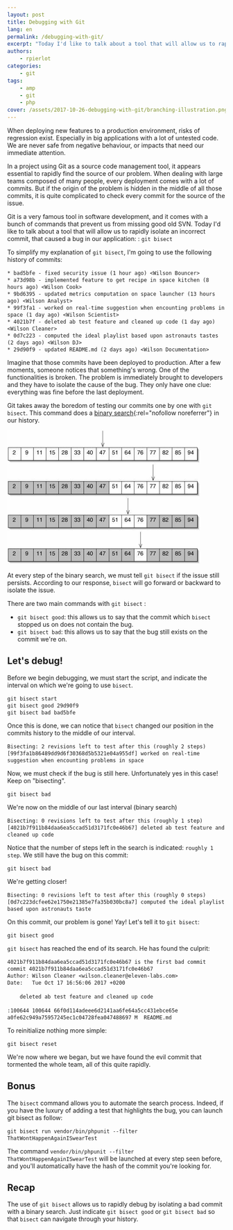 ```yaml
---
layout: post
title: Debugging with Git
lang: en
permalink: /debugging-with-git/
excerpt: "Today I'd like to talk about a tool that will allow us to rapidly isolate an incorrect commit, that caused a bug in our application: git bisect"
authors:
    - rpierlot
categories:
    - git
tags:
    - amp
    - git
    - php
cover: /assets/2017-10-26-debugging-with-git/branching-illustration.png
---
```


When deploying new features to a production environment, risks of regression exist. Especially in big applications with a lot of untested code. We are never safe from negative behaviour, or impacts that need our immediate attention.

In a project using Git as a source code management tool, it appears essential to rapidly find the source of our problem.
When dealing with large teams composed of many people, every deployment comes with a lot of commits.
But if the origin of the problem is hidden in the middle of all those commits, it is quite complicated to check every commit for the source of the issue.

Git is a very famous tool in software development, and it comes with a bunch of commands that prevent us from missing good old SVN.
Today I'd like to talk about a tool that will allow us to rapidly isolate an incorrect commit, that caused a bug in our application:  : `git bisect`

To simplify my explanation of `git bisect`, I'm going to use the following history of commits:

```
* bad5bfe - fixed security issue (1 hour ago) <Wilson Bouncer>
* a73d98b - implemented feature to get recipe in space kitchen (8 hours ago) <Wilson Cook>
* 9bd6395 - updated metrics computation on space launcher (13 hours ago) <Wilson Analyst>
* 99f3fa1 - worked on real-time suggestion when encounting problems in space (1 day ago) <Wilson Scientist>
* 4021b7f - deleted ab test feature and cleaned up code (1 day ago) <Wilson Cleaner>
* 0d7c223 - computed the ideal playlist based upon astronauts tastes (2 days ago) <Wilson DJ>
* 29d90f9 - updated README.md (2 days ago) <Wilson Documentation>
```
Imagine that those commits have been deployed to production. After a few moments, someone notices that something's wrong. One of the functionalities is broken.
The problem is immediately brought to developers and they have to isolate the cause of the bug. They only have one clue: everything was fine before the last deployment.

Git takes away the boredom of testing our commits one by one with `git bisect`. This command does a [binary search](https://en.wikipedia.org/wiki/Binary_search_algorithm){:rel="nofollow noreferrer"} in our history.

![](/assets/2017-10-26-debugging-with-git/binary_search.jpg)

At every step of the binary search, we must tell `git bisect` if the issue still persists.
According to our response, `bisect` will go forward or backward to isolate the issue.

There are two main commands with `git bisect` :
* `git bisect good`: this allows us to say that the commit which `bisect` stopped us on does not contain the bug.
* `git bisect bad`: this allows us to say that the bug still exists on the commit we're on.

## Let's debug!

Before we begin debugging, we must start the script, and indicate the interval on which we're going to use `bisect`.

```
git bisect start
git bisect good 29d90f9
git bisect bad bad5bfe
```
Once this is done, we can notice that `bisect` changed our position in the commits history to the middle of our interval.
```
Bisecting: 2 revisions left to test after this (roughly 2 steps)
[99f3fa1b86489dd9d6f30368d5b5321e04a955df] worked on real-time suggestion when encounting problems in space
```
Now, we must check if the bug is still here. Unfortunately yes in this case!
Keep on "bisecting".
```
git bisect bad
```
We're now on the middle of our last interval (binary search)
```
Bisecting: 0 revisions left to test after this (roughly 1 step)
[4021b7f911b84daa6ea5ccad51d3171fc0e46b67] deleted ab test feature and cleaned up code
```
Notice that the number of steps left in the search is indicated: `roughly 1 step`.
We still have the bug on this commit:
```
git bisect bad
```
We're getting closer!
```
Bisecting: 0 revisions left to test after this (roughly 0 steps)
[0d7c223dcfee62e1750e21385e7fa35b030bc8a7] computed the ideal playlist based upon astronauts taste
```
On this commit, our problem is gone! Yay! Let's tell it to `git bisect`:
```
git bisect good
```
`git bisect` has reached the end of its search. He has found the culprit:
```
4021b7f911b84daa6ea5ccad51d3171fc0e46b67 is the first bad commit
commit 4021b7f911b84daa6ea5ccad51d3171fc0e46b67
Author: Wilson Cleaner <wilson.cleaner@eleven-labs.com>
Date:   Tue Oct 17 16:56:06 2017 +0200

    deleted ab test feature and cleaned up code

:100644 100644 66f0d114adeee6d2141aa6fe64a5cc431ebce65e a0fe62c949a75957245ec1c04728fea047488697 M	README.md
```

To reinitialize nothing more simple:

```
git bisect reset
```
We're now where we began, but we have found the evil commit that tormented the whole team, all of this quite rapidly.

## Bonus

The `bisect` command allows you to automate the search process.
Indeed, if you have the luxury of adding a test that highlights the bug, you can launch git bisect as follow:
```
git bisect run vendor/bin/phpunit --filter ThatWontHappenAgainISwearTest
```
The command `vendor/bin/phpunit --filter ThatWontHappenAgainISwearTest` will be launched at every step seen before, and you'll automatically have the hash of the commit you're looking for.

## Recap

The use of `git bisect` allows us to rapidly debug by isolating a bad commit with a binary search.
Just indicate `git bisect good` or `git bisect bad` so that `bisect` can navigate through your history.

